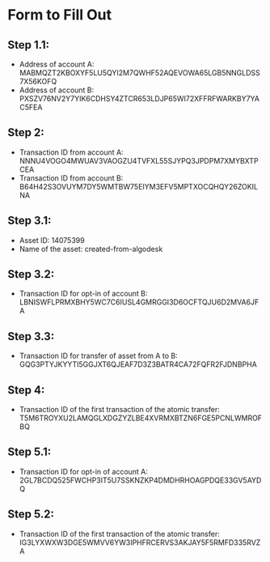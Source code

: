 # Form to Fill Out

## Step 1.1:

* Address of account A: MABMQZT2KBOXYF5LU5QYI2M7QWHF52AQEVOWA65LGB5NNGLDSS7X56KOFQ
* Address of account B: PXSZV76NV2Y7YIK6CDHSY4ZTCR653LDJP65WI72XFFRFWARKBY7YAC5FEA

## Step 2:

* Transaction ID from account A: NNNU4VOGO4MWUAV3VAOGZU4TVFXL55SJYPQ3JPDPM7XMYBXTPCEA
* Transaction ID from account B: B64H42S3OVUYM7DY5WMTBW75EIYM3EFV5MPTXOCQHQY26ZOKILNA

## Step 3.1:

* Asset ID: 14075399
* Name of the asset: created-from-algodesk

## Step 3.2:

* Transaction ID for opt-in of account B: LBNISWFLPRMXBHY5WC7C6IUSL4GMRGGI3D6OCFTQJU6D2MVA6JFA

## Step 3.3:

* Transaction ID for transfer of asset from A to B: GQG3PTYJKYYTI5GGJXT6QJEAF7D3Z3BATR4CA72FQFR2FJDNBPHA

## Step 4:

* Transaction ID of the first transaction of the atomic transfer: T5M6TROYXU2LAMQGLXDGZYZLBE4XVRMXBTZN6FGE5PCNLWMROFBQ

## Step 5.1:

* Transaction ID for opt-in of account A: 2GL7BCDQ525FWCHP3IT5U7SSKNZKP4DMDHRHOAGPDQE33GV5AYDQ

## Step 5.2:

* Transaction ID of the first transaction of the atomic transfer: IG3LYXWXW3DGE5WMVV6YW3IPHFRCERVS3AKJAY5F5RMFD335RVZA
